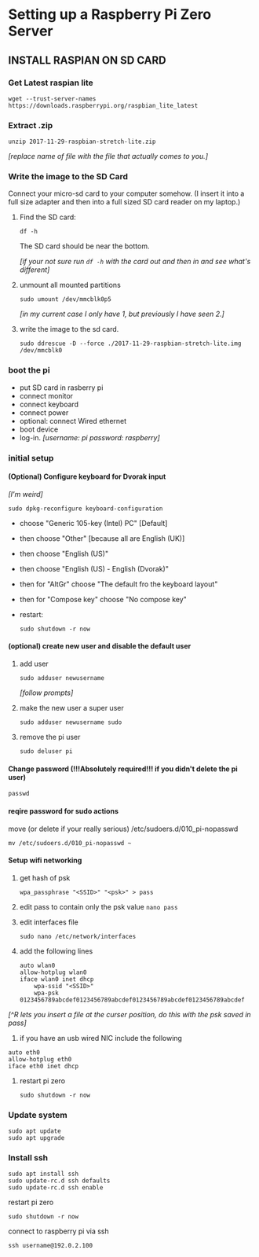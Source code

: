 # Setting up a Raspberry Pi Zero Server

## INSTALL RASPIAN ON SD CARD

### Get Latest raspian lite

```wget --trust-server-names https://downloads.raspberrypi.org/raspbian_lite_latest```

### Extract .zip
```unzip 2017-11-29-raspbian-stretch-lite.zip ```

*[replace name of file with the file that actually comes to you.]*

### Write the image to the SD Card
Connect your micro-sd card to your computer somehow. (I insert it into a full size adapter and then into a full sized SD card reader on my laptop.)

1. Find the SD card:

    ``` df -h ```

    The SD card should be near the bottom.

    *[if your not sure run ```df -h``` with the card out and then in and see what's different]*

1. unmount all mounted partitions

    `sudo umount /dev/mmcblk0p5`

    *[in my current case I only have 1, but previously I have seen 2.]*
1. write the image to the sd card.

    `sudo ddrescue -D --force ./2017-11-29-raspbian-stretch-lite.img /dev/mmcblk0`


### boot the pi
* put SD card in rasberry pi
* connect monitor
* connect keyboard
* connect power
* optional: connect Wired ethernet
* boot device
* log-in. *[username: pi password: raspberry]*

### initial setup

#### (Optional) Configure keyboard for Dvorak input
*[I'm weird]*

```sudo dpkg-reconfigure keyboard-configuration```

* choose "Generic 105-key (Intel) PC" [Default]
* then choose "Other" [because all are English (UK)]
* then choose "English (US)"
* then choose "English (US) - English (Dvorak)"
* then for "AltGr" choose "The default fro the keyboard layout"
* then for "Compose key" choose "No compose key"
* restart:

    `sudo shutdown -r now`

#### (optional) create new user and disable the default user
1. add user

    `sudo adduser newusername`

    *[follow prompts]*

1. make the new user a super user  

    `sudo adduser newusername sudo`

1. remove the pi user

    `sudo deluser pi`

#### Change password (!!!Absolutely required!!! if you didn't delete the pi user)
`passwd`

#### reqire password for sudo actions
   move (or delete if your really serious) /etc/sudoers.d/010_pi-nopasswd

   ```mv /etc/sudoers.d/010_pi-nopasswd ~```

#### Setup wifi networking

1. get hash of psk

    ```wpa_passphrase "<SSID>" "<psk>" > pass```

1. edit pass to contain only the psk value
   ```nano pass```

1. edit interfaces file

    ```sudo nano /etc/network/interfaces```

1. add the following lines

    ```
    auto wlan0
    allow-hotplug wlan0
    iface wlan0 inet dhcp
        wpa-ssid "<SSID>"
        wpa-psk 0123456789abcdef0123456789abcdef0123456789abcdef0123456789abcdef
    ```
  
  *[^R lets you insert a file at the curser position, do this with the psk saved in pass]*

1. if you have an usb wired NIC include the following

```
auto eth0
allow-hotplug eth0
iface eth0 inet dhcp
```


1. restart pi zero

    ```sudo shutdown -r now```


### Update system

```
sudo apt update
sudo apt upgrade
```

### Install ssh

```
sudo apt install ssh
sudo update-rc.d ssh defaults
sudo update-rc.d ssh enable
```

restart pi zero

```sudo shutdown -r now```

connect to raspberry pi via ssh

```ssh username@192.0.2.100```
